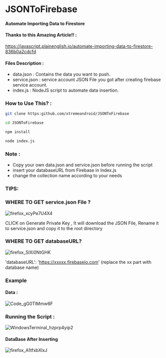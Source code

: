 # JSONToFirebase
#### Automate Importing Data to Firestore

#### Thanks to this Amazing Article!! :
https://javascript.plainenglish.io/automate-importing-data-to-firestore-836b0a2cdcfd

#### Files Description :
* data.json : Contains the data you want to push.
* service.json : service account JSON File you got after creating firebase service account.
* index.js : NodeJS script to automate data insertion.

### How to Use This? :

```bash
git clone https:github.com/xtremeandroid/JSONToFirebase
```

```bash
cd JSONToFirebase
```

```bash
npm install
```

```bash
node index.js
```

### Note : 
* Copy your own data.json and service.json before running the script
* insert your databaseURL from Firebase in Index.js
* change the collection name according to your needs

### TIPS:

### WHERE TO GET service.json File ?

![firefox_xcyPe7U4X4](https://github.com/xtremeandroid/JSONToFirebase/assets/62198074/589f822d-fe15-4120-a0f5-ad9b3917052c)

CLICK on Generate Private Key , It will download the JSON File, Rename it to service.json and copy it to the root directory

### WHERE TO GET databaseURL?

![firefox_SlXi0NtGHK](https://github.com/xtremeandroid/JSONToFirebase/assets/62198074/26de44ba-19f8-4d2d-be78-dfbb9187f2d4)

'databaseURL': 'https://xxxxx.firebaseio.com'
(replace the xx part with database name)

### Example

#### Data :
![Code_gG0TlMmw6F](https://github.com/xtremeandroid/JSONToFirebase/assets/62198074/e29c2e2f-a3ff-443b-bcdd-f6b979648fd4)

### Running the Script :
![WindowsTerminal_hzprp4yip2](https://github.com/xtremeandroid/JSONToFirebase/assets/62198074/ca81177c-8ac2-4563-98fb-905c05800baf)

#### DataBase After Inserting
![firefox_A1tfxbXlxJ](https://github.com/xtremeandroid/JSONToFirebase/assets/62198074/92d21826-0696-445f-a6d1-bcf4f08667fe)



